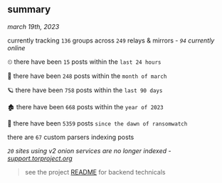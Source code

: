
## summary
_march 19th, 2023_

currently tracking `136` groups across `249` relays & mirrors - _`94` currently online_

⏲ there have been `15` posts within the `last 24 hours`

🦈 there have been `248` posts within the `month of march`

🪐 there have been `758` posts within the `last 90 days`

🏚 there have been `668` posts within the `year of 2023`

🦕 there have been `5359` posts `since the dawn of ransomwatch`

there are `67` custom parsers indexing posts

_`20` sites using v2 onion services are no longer indexed - [support.torproject.org](https://support.torproject.org/onionservices/v2-deprecation/)_

> see the project [README](https://github.com/joshhighet/ransomwatch#ransomwatch--) for backend technicals
